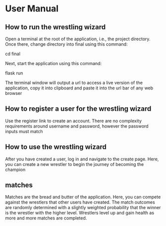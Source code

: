 # User Manual

## How to run the wrestling wizard

Open a terminal at the root of the application, i.e., the project directory. Once there, change directory into final using this command:

cd final

Next, start the application using this command:

flask run

The terminal window will output a url to access a live version of the application, copy it into clipboard and paste it into the url bar of any web browser

## How to register a user for the  wrestling wizard

Use the register link to create an account. There are no complexity requirements around username and password, however the password inputs must match

## How to use the wrestling wizard

After you have created a user, log in and navigate to the create page. Here, you can create a new wrestler to begin the journey of becoming the champion

## matches

Matches are the bread and butter of the application. Here, you can compete against the wrestlers that other users have created. The match outcomes are randomly determined
with a slightly weighted probability that the winner is the wrestler with the higher level. Wrestlers level up and gain health as more and more matches
are completed.
